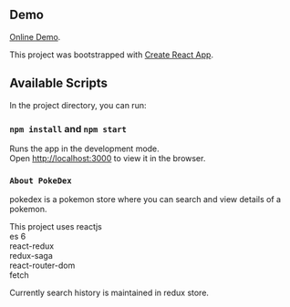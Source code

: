 ## Demo
[Online Demo](https://saqy.github.io/Pokedex).

This project was bootstrapped with [Create React App](https://github.com/facebook/create-react-app).

## Available Scripts

In the project directory, you can run:

### `npm install` and `npm start`

Runs the app in the development mode.<br />
Open [http://localhost:3000](http://localhost:3000) to view it in the browser.

### `About PokeDex`
pokedex is a pokemon store where you can search and view details of a pokemon.

This project uses 
reactjs<br />
es 6 <br />
react-redux<br />
redux-saga<br />
react-router-dom<br />
fetch<br />

Currently search history is maintained in redux store.
